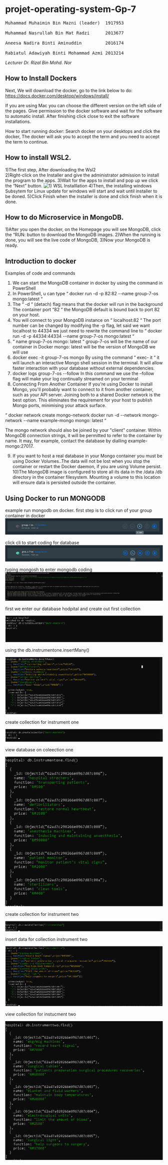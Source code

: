 
# <h1> projet-operating-system-Gp-7 

 
<pre>
Muhammad Muhaimin Bin Mazni (leader)  1917953<br>
Muhammad Nasrullah Bin Mat Radzi      2013677 <br>
Aneesa Nadira Binti Aminuddin         2016174<br>
Rabiatul Adawiyah Binti Mohammad Azmi 2013214
</pre>
 
*Lecturer Dr. Rizal Bin Mohd. Nor*
 

## How to Install Dockers
Next, We will download the docker, go to the link below to do:
https://docs.docker.com/desktop/windows/install/ 

If you are using Mac you can choose the different version on the left side of the pages.
Give permission to the docker software and wait for the software to automatic install. 
After finishing click close to exit the software installations.<br>

How to start running docker:
Search docker on your desktops and click the docker, 
The docker will ask you to accept the term and you need to accept the term to continue.
## How to install WSL2.
 1)The first step, After downloading the Wsl2<br>
 2)Right-click on the Installer and give the administrator admission to install the program to the apps. 
 3)Wait for the apps to install and pop up we click the “Next” button. 
 ![1) WSL Installlation](https://user-images.githubusercontent.com/106076684/173994433-225da72f-8a87-40dc-8669-7ec293fd03b4.png)
 4)Then, the installing windows Subsytem for Linux update for windows will start and wait until installer to be doned.
 5)Click Finish when the installer is done and click finish when it is done.

## How to do Microservice in MongoDB.
 1)After you open the docker, on the Homepage you will see MongoDB, click the “RUN: button to download the MongoDB images.
 2)When the running is done, you will see the live code of MongoDB, 
 3)Now your MongoDB is ready.

## Introduction to docker
 Examples of code and commands
1) We can start the MongoDB container in docker by using the command in PowerShell 
2) In PowerShell, u can type 
“ docker run -d -p 82:82 --name group-7-os mongo:latest “
3) The “ -d “ (detach) flag means that the docker will run in the background 
The container port “82 “  the MongoDB default is bound back to port 82 on your host. 
4) You will connect to your MongoDB instance on “ localhost:82 “
  The port number can be changed by modifying the -p flag, let said we want localhost to 44334 we just need to rewrite the command line to 
“ docker run -d -p 44334:44334 --name group-7-os mongo:latest “
5) “ name group-7-os mongo: latest “
group-7-os will be the name of our container in Docker
mongo: latest will be the version of MongoDB we will use 
6) docker exec -it group-7-os mongo 
By using the command “ exec- it “ it will launch an interactive Mongo shell session in the terminal. It will allow faster interaction with your database without external dependencies.
7) docker logs group-7-os --follow
In this command we use the  –follow flag will make your log continually streamed on your terminal 
8) Connecting From Another Container
If you're using Docker to install Mongo, you'll probably want to connect to it from another container, such as your API server. Joining both to a shared Docker network is the best option. This eliminates the requirement for your host to publish Mongo ports, minimising your attack surface.

“ docker network create mongo-network
docker run -d --network mongo-network --name example-mongo mongo: latest “


The mongo network should also be joined by your "client" container. Within MongoDB connection strings, it will be permitted to refer to the container by name. It may, for example, contact the database by dialling example-mongo:27017.


9) If you want to host a real database in your Mongo container you must be using Docker Volumes..The data will not be lost when you stop the container or restart the Docker daemon, if you are using  Volume persist.<br>
10)The MongoDB image is configured to store all its data in the /data /db directory in the container filesystem. Mounting a volume to this location will ensure data is persisted outside the container.<br>

 
## Using Docker to run MONGODB 
example run mongodb on docker.
 first step is to click run of your group container in docker 
![02](https://github.com/TheAmin102/projet-operating-system-Gp-7/blob/main/file%20image/02.png)

click cli to start coding for database
 ![03](https://github.com/TheAmin102/projet-operating-system-Gp-7/blob/main/file%20image/03.png)
 
 typing mongosh to enter mongodb coding
 ![05](https://github.com/TheAmin102/projet-operating-system-Gp-7/blob/main/file%20image/05.png)

first we enter our database hodpital and create out first collection 
 
![06](https://github.com/TheAmin102/projet-operating-system-Gp-7/blob/main/file%20image/06.png)
 
using the db.instrumentone.insertMany()
 
![07](https://github.com/TheAmin102/projet-operating-system-Gp-7/blob/main/file%20image/07.png)
 
 create collection for instrument one
 
![11](https://github.com/TheAmin102/projet-operating-system-Gp-7/blob/main/file%20image/11.png)
 
 view database on coleection one
 
![13](https://github.com/TheAmin102/projet-operating-system-Gp-7/blob/main/file%20image/13.png)

 create collection for instrument two
 
![08](https://github.com/TheAmin102/projet-operating-system-Gp-7/blob/main/file%20image/08.png)
 
 insert data for collection instrument two
 
![09](https://github.com/TheAmin102/projet-operating-system-Gp-7/blob/main/file%20image/09.png)
 
 view collection for instucment two
 
 ![10](https://github.com/TheAmin102/projet-operating-system-Gp-7/blob/main/file%20image/10.png)
 <br>
 

 
 
 
 

 
